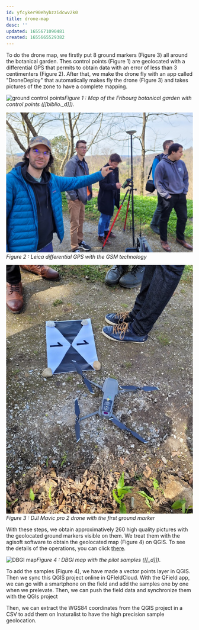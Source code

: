 ```yaml
---
id: yfcyker90ehybzzidcwv2k0
title: drone-map
desc: ''
updated: 1655671090481
created: 1655665529382
---
```

To do the drone map, we firstly put 8 ground markers (Figure 3) all around the botanical garden. Thes control points (Figure 1) are geolocated with a differential GPS that permits to obtain data with an error of less than 3 centimenters (Figure 2). After that, we make the drone fly with an app called "DroneDeploy" that automatically makes fly the drone (Figure 3) and takes pictures of the zone to have a complete mapping.

![ground control points](assets/images/ground_control_points.png)*Figure 1 : Map of the Fribourg botanical garden with control points ([[biblio._d]]).*

![GPS](assets/images/gps.jpg)*Figure 2 : Leica differential GPS with the GSM technology*

![drone](assets/images/drone.jpg)*Figure 3 : DJI Mavic pro 2 drone with the first ground marker*

With these steps, we obtain approximatively 260 high quality pictures with the geolocated ground markers visible on them. We treat them with the agisoft software to obtain the geolocated map (Figure 4) on QGIS. To see the details of the operations, you can click [there](methodology.agisoft.md).

![DBGI map](assets/images/DBGI_map.png)*Figure 4 : DBGI map with the pilot samples ([[_d]]).*

To add the samples (Figure 4), we have made a vector points layer in QGIS. Then we sync this QGIS project online in QFIeldCloud. With the QField app, we can go with a smartphone on the field and add the samples one by one when we prelevate. Then, we can push the field data and synchronize them with the QGIs project

Then, we can extract the WGS84 coordinates from the QGIS project in a CSV to add them on Inaturalist to have the high precision sample geolocation.
